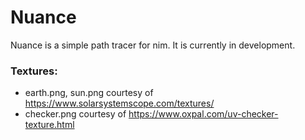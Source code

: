 # Nuance

Nuance is a simple path tracer for nim. It is currently in development.

### Textures:

-   earth.png, sun.png courtesy of https://www.solarsystemscope.com/textures/
-   checker.png courtesy of https://www.oxpal.com/uv-checker-texture.html
